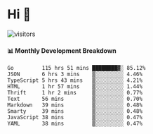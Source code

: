 # Hi 👋
 
![visitors](https://visitor-badge.glitch.me/badge?page_id=sorcererxw.sorcererx)

#### 📊 Monthly Development Breakdown

<!--START_SECTION:waka-->
```text
Go         115 hrs 51 mins ████████▓░ 85.12%
JSON       6 hrs 3 mins    ▒░░░░░░░░░ 4.46%
TypeScript 5 hrs 43 mins   ▒░░░░░░░░░ 4.21%
HTML       1 hr 57 mins    ▒░░░░░░░░░ 1.44%
Thrift     1 hr 2 mins     ▒░░░░░░░░░ 0.77%
Text       56 mins         ▒░░░░░░░░░ 0.70%
Markdown   39 mins         ▒░░░░░░░░░ 0.48%
Smarty     39 mins         ▒░░░░░░░░░ 0.48%
JavaScript 38 mins         ▒░░░░░░░░░ 0.47%
YAML       38 mins         ▒░░░░░░░░░ 0.47%
```
<!--END_SECTION:waka-->
